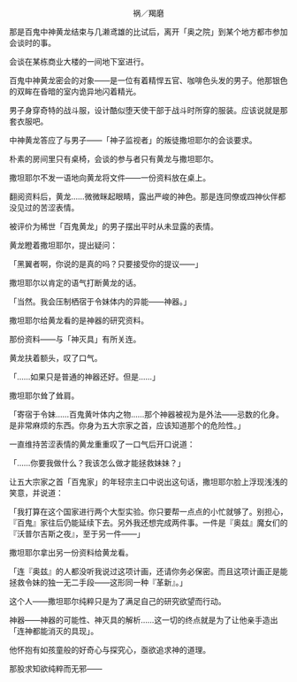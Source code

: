 <p align="center">祸／羯磨</p>

那是百鬼中神黄龙结束与几濑鸢雄的比试后，离开「奥之院」到某个地方都市参加会谈时的事。

会谈在某栋商业大楼的一间地下室进行。

百鬼中神黄龙密会的对象——是一位有着精悍五官、咖啡色头发的男子。他那银色的双眸在昏暗的室内诡异地闪着精光。

男子身穿奇特的战斗服，设计酷似堕天使干部于战斗时所穿的服装。应该说就是那套衣服吧。

中神黄龙答应了与男子——「神子监视者」的叛徒撒坦耶尔的会谈要求。

朴素的房间里只有桌椅，会谈的参与者只有黄龙与撒坦耶尔。

撒坦耶尔不发一语地向黄龙将文件——一份资料放在桌上。

翻阅资料后，黄龙……微微眯起眼睛，露出严峻的神色。那是连同僚或四神伙伴都没见过的苦涩表情。

被评价为稀世「百鬼黄龙」的男子摆出平时从未显露的表情。

黄龙瞪着撒坦耶尔，提出疑问：

「黑翼者啊，你说的是真的吗？只要接受你的提议——」

撒坦耶尔以肯定的语气打断黄龙的话。

「当然。我会压制栖宿于令妹体内的异能——神器。」

撒坦耶尔给黄龙看的是神器的研究资料。

那份资料——与「神灭具」有所关连。

黄龙扶着额头，叹了口气。

「……如果只是普通的神器还好。但是……」

撒坦耶尔耸了耸肩。

「寄宿于令妹……百鬼黄叶体内之物……那个神器被视为是外法——忌数的化身。是非常麻烦的东西。你身为五大宗家之首，应该知道那个的危险性。」

一直维持苦涩表情的黄龙重重叹了一口气后开口说道：

「……你要我做什么？我该怎么做才能拯救妹妹？」

让五大宗家之首「百鬼家」的年轻宗主口中说出这句话，撒坦耶尔脸上浮现浅浅的笑意，并说道：

「我打算在这个国家进行两个大型实验。你只要帮一点点的小忙就够了。别担心，『百鬼』家往后仍能延续下去。另外我还想完成两件事。一件是『奥兹』魔女们的『沃普尔吉斯之夜』，至于另一件——」

撒坦耶尔拿出另一份资料给黄龙看。

「连『奥兹』的人都没听我说过这项计画，还请你务必保密。而且这项计画正是能拯救令妹的独一无二手段——这形同一种『革新』。」

这个人——撒坦耶尔纯粹只是为了满足自己的研究欲望而行动。

神器——神器的可能性、神灭具的解析……这一切的终点就是为了让他亲手造出「连神都能消灭的具现」。

他怀抱有如孩童般的好奇心与探究心，亟欲追求神的道理。

那股求知欲纯粹而无邪——

